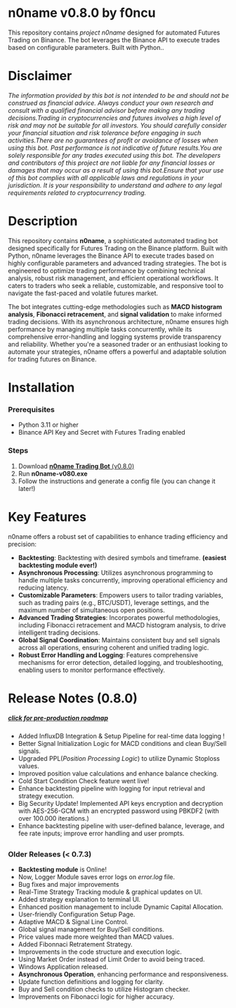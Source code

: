 
# n0name v0.8.0 by f0ncu
This repository contains *project n0name* designed for automated Futures Trading on Binance. The bot leverages the Binance API to execute trades based on configurable parameters. Built with Python..

# Disclaimer

*The information provided by this bot is not intended to be and should not be construed as financial advice. Always conduct your own research and consult with a qualified financial advisor before making any trading decisions.Trading in cryptocurrencies and futures involves a high level of risk and may not be suitable for all investors. You should carefully consider your financial situation and risk tolerance before engaging in such activities.There are no guarantees of profit or avoidance of losses when using this bot. Past performance is not indicative of future results.You are solely responsible for any trades executed using this bot. The developers and contributors of this project are not liable for any financial losses or damages that may occur as a result of using this bot.Ensure that your use of this bot complies with all applicable laws and regulations in your jurisdiction. It is your responsibility to understand and adhere to any legal requirements related to cryptocurrency trading.*
#

# Description
This repository contains **n0name**, a sophisticated automated trading bot designed specifically for Futures Trading on the Binance platform. Built with Python, n0name leverages the Binance API to execute trades based on highly configurable parameters and advanced trading strategies. The bot is engineered to optimize trading performance by combining technical analysis, robust risk management, and efficient operational workflows. It caters to traders who seek a reliable, customizable, and responsive tool to navigate the fast-paced and volatile futures market.

The bot integrates cutting-edge methodologies such as **MACD histogram analysis**, **Fibonacci retracement**, and **signal validation** to make informed trading decisions. With its asynchronous architecture, n0name ensures high performance by managing multiple tasks concurrently, while its comprehensive error-handling and logging systems provide transparency and reliability. Whether you're a seasoned trader or an enthusiast looking to automate your strategies, n0name offers a powerful and adaptable solution for trading futures on Binance.

# Installation
### Prerequisites
- Python 3.11 or higher
- Binance API Key and Secret with Futures Trading enabled

### Steps
1. Download [**n0name Trading Bot** (v0.8.0)](https://github.com/firatoncu/noname/releases/download/noname-v080/n0name-v0-8-0.exe)
2. Run **n0name-v080.exe** 
3. Follow the instructions and generate a config file (you can change it later!)  

# Key Features
n0name offers a robust set of capabilities to enhance trading efficiency and precision:
- **Backtesting**: Backtesting with desired symbols and timeframe. ****(easiest backtesting module ever!)****
- **Asynchronous Processing**: Utilizes asynchronous programming to handle multiple tasks concurrently, improving operational efficiency and reducing latency.
- **Customizable Parameters**: Empowers users to tailor trading variables, such as trading pairs (e.g., BTC/USDT), leverage settings, and the maximum number of simultaneous open positions.
- **Advanced Trading Strategies**: Incorporates powerful methodologies, including Fibonacci retracement and MACD histogram analysis, to drive intelligent trading decisions.
- **Global Signal Coordination**: Maintains consistent buy and sell signals across all operations, ensuring coherent and unified trading logic.
- **Robust Error Handling and Logging**: Features comprehensive mechanisms for error detection, detailed logging, and troubleshooting, enabling users to monitor performance effectively.

  
# Release Notes (0.8.0) 
##### *[click for pre-production roadmap](https://github.com/users/firatoncu/projects/3/views/2?filterQuery=-status%3A%22In+review%22)*
- Added InfluxDB Integration & Setup Pipeline for real-time data logging !
- Better Signal Initialization Logic for MACD conditions and clean Buy/Sell signals.
- Upgraded PPL(*Position Processing Logic*) to utilize Dynamic Stoploss values.
- Improved position value calculations and enhance balance checking.
- Cold Start Condition Check feature went live!
- Enhance backtesting pipeline with logging for input retrieval and strategy execution.
- Big Security Update! Implemented API keys encryption and decryption with AES-256-GCM with an encrypted password using PBKDF2 (with over 100.000 iterations.) 
- Enhance backtesting pipeline with user-defined balance, leverage, and fee rate inputs; improve error handling and user prompts.

##
### Older Releases (< 0.7.3)
- **Backtesting module** is Online!
- Now, Logger Module saves error logs on *error.log* file. 
- Bug fixes and major improvements
- Real-Time Strategy Tracking module & graphical updates on UI.
- Added strategy explanation to terminal UI.
- Enhanced position management to include Dynamic Capital Allocation.
- User-friendly Configuration Setup Page.
- Adaptive MACD & Signal Line Control.
- Global signal management for Buy/Sell conditions.
- Price values made more weighted than MACD values.
- Added Fibonnaci Retratement Strategy.
- Improvements in the code structure and execution logic.
- Using Market Order instead of Limit Order to avoid being traced.
- Windows Application released.
- **Asynchronous Operation**, enhancing performance and responsiveness.
- Update function definitions and logging for clarity.
- Buy and Sell condition checks to utilize Histogram checker.
- Improvements on Fibonacci logic for higher accuracy.
